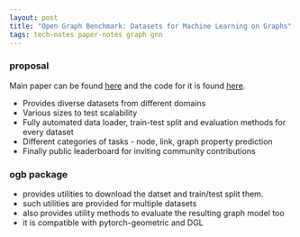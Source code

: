 ```yaml
---
layout: post
title: "Open Graph Benchmark: Datasets for Machine Learning on Graphs"
tags: tech-notes paper-notes graph gnn
---
```


### proposal
Main paper can be found [here]() and the code for it is found [here](https://ogb.stanford.edu).

* Provides diverse datasets from different domains
* Various sizes to test scalability
* Fully automated data loader, train-test split and evaluation methods for every dataset
* Different categories of tasks - node, link, graph property prediction
* Finally public leaderboard for inviting community contributions

### ogb package
- provides utilities to download the datset and train/test split them.
- such utilities are provided for multiple datasets
- also provides utility methods to evaluate the resulting graph model too
- it is compatible with pytorch-geometric and DGL
